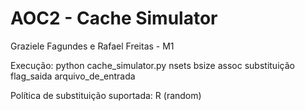 # AOC2 - Cache Simulator
Graziele Fagundes e Rafael Freitas - M1

Execução: python cache_simulator.py nsets bsize assoc substituição flag_saida arquivo_de_entrada

Política de substituição suportada: R (random)
